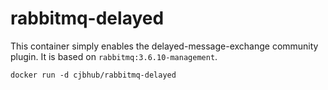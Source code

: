 # rabbitmq-delayed

This container simply enables the delayed-message-exchange community plugin. It
is based on `rabbitmq:3.6.10-management`.

`docker run -d cjbhub/rabbitmq-delayed`
